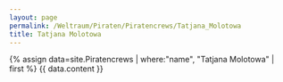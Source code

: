 ```yaml
---
layout: page
permalink: /Weltraum/Piraten/Piratencrews/Tatjana_Molotowa
title: Tatjana Molotowa
---
```




{% assign data=site.Piratencrews | where:"name", "Tatjana Molotowa" | first %}
{{ data.content }}
